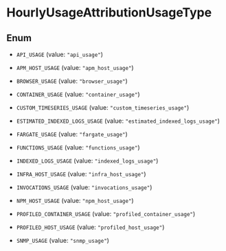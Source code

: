 # HourlyUsageAttributionUsageType

## Enum

- `API_USAGE` (value: `"api_usage"`)

- `APM_HOST_USAGE` (value: `"apm_host_usage"`)

- `BROWSER_USAGE` (value: `"browser_usage"`)

- `CONTAINER_USAGE` (value: `"container_usage"`)

- `CUSTOM_TIMESERIES_USAGE` (value: `"custom_timeseries_usage"`)

- `ESTIMATED_INDEXED_LOGS_USAGE` (value: `"estimated_indexed_logs_usage"`)

- `FARGATE_USAGE` (value: `"fargate_usage"`)

- `FUNCTIONS_USAGE` (value: `"functions_usage"`)

- `INDEXED_LOGS_USAGE` (value: `"indexed_logs_usage"`)

- `INFRA_HOST_USAGE` (value: `"infra_host_usage"`)

- `INVOCATIONS_USAGE` (value: `"invocations_usage"`)

- `NPM_HOST_USAGE` (value: `"npm_host_usage"`)

- `PROFILED_CONTAINER_USAGE` (value: `"profiled_container_usage"`)

- `PROFILED_HOST_USAGE` (value: `"profiled_host_usage"`)

- `SNMP_USAGE` (value: `"snmp_usage"`)
